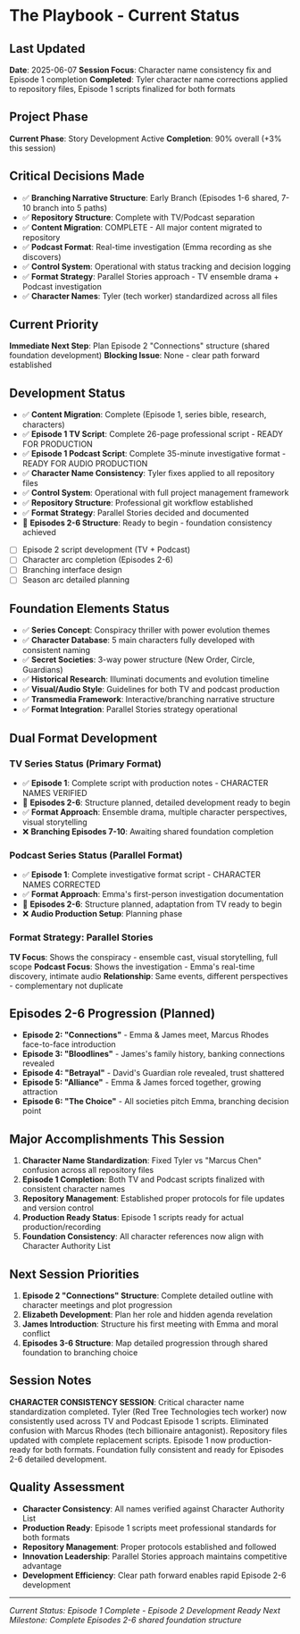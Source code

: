 # The Playbook - Current Status

## Last Updated
**Date**: 2025-06-07
**Session Focus**: Character name consistency fix and Episode 1 completion
**Completed**: Tyler character name corrections applied to repository files, Episode 1 scripts finalized for both formats

## Project Phase
**Current Phase**: Story Development Active
**Completion**: 90% overall (+3% this session)

## Critical Decisions Made
- ✅ **Branching Narrative Structure**: Early Branch (Episodes 1-6 shared, 7-10 branch into 5 paths)
- ✅ **Repository Structure**: Complete with TV/Podcast separation
- ✅ **Content Migration**: COMPLETE - All major content migrated to repository
- ✅ **Podcast Format**: Real-time investigation (Emma recording as she discovers)
- ✅ **Control System**: Operational with status tracking and decision logging
- ✅ **Format Strategy**: Parallel Stories approach - TV ensemble drama + Podcast investigation
- ✅ **Character Names**: Tyler (tech worker) standardized across all files

## Current Priority
**Immediate Next Step**: Plan Episode 2 "Connections" structure (shared foundation development)
**Blocking Issue**: None - clear path forward established

## Development Status
- ✅ **Content Migration**: Complete (Episode 1, series bible, research, characters)
- ✅ **Episode 1 TV Script**: Complete 26-page professional script - READY FOR PRODUCTION
- ✅ **Episode 1 Podcast Script**: Complete 35-minute investigative format - READY FOR AUDIO PRODUCTION
- ✅ **Character Name Consistency**: Tyler fixes applied to all repository files
- ✅ **Control System**: Operational with full project management framework
- ✅ **Repository Structure**: Professional git workflow established
- ✅ **Format Strategy**: Parallel Stories decided and documented
- 🔄 **Episodes 2-6 Structure**: Ready to begin - foundation consistency achieved
- [ ] Episode 2 script development (TV + Podcast)
- [ ] Character arc completion (Episodes 2-6)
- [ ] Branching interface design
- [ ] Season arc detailed planning

## Foundation Elements Status
- ✅ **Series Concept**: Conspiracy thriller with power evolution themes
- ✅ **Character Database**: 5 main characters fully developed with consistent naming
- ✅ **Secret Societies**: 3-way power structure (New Order, Circle, Guardians)
- ✅ **Historical Research**: Illuminati documents and evolution timeline
- ✅ **Visual/Audio Style**: Guidelines for both TV and podcast production
- ✅ **Transmedia Framework**: Interactive/branching narrative structure
- ✅ **Format Integration**: Parallel Stories strategy operational

## Dual Format Development

### TV Series Status (Primary Format)
- ✅ **Episode 1**: Complete script with production notes - CHARACTER NAMES VERIFIED
- 🔄 **Episodes 2-6**: Structure planned, detailed development ready to begin
- ✅ **Format Approach**: Ensemble drama, multiple character perspectives, visual storytelling
- ❌ **Branching Episodes 7-10**: Awaiting shared foundation completion

### Podcast Series Status (Parallel Format)  
- ✅ **Episode 1**: Complete investigative format script - CHARACTER NAMES CORRECTED
- ✅ **Format Approach**: Emma's first-person investigation documentation
- 🔄 **Episodes 2-6**: Structure planned, adaptation from TV ready to begin
- ❌ **Audio Production Setup**: Planning phase

### Format Strategy: Parallel Stories
**TV Focus**: Shows the conspiracy - ensemble cast, visual storytelling, full scope
**Podcast Focus**: Shows the investigation - Emma's real-time discovery, intimate audio
**Relationship**: Same events, different perspectives - complementary not duplicate

## Episodes 2-6 Progression (Planned)
- **Episode 2: "Connections"** - Emma & James meet, Marcus Rhodes face-to-face introduction
- **Episode 3: "Bloodlines"** - James's family history, banking connections revealed  
- **Episode 4: "Betrayal"** - David's Guardian role revealed, trust shattered
- **Episode 5: "Alliance"** - Emma & James forced together, growing attraction
- **Episode 6: "The Choice"** - All societies pitch Emma, branching decision point

## Major Accomplishments This Session
1. **Character Name Standardization**: Fixed Tyler vs "Marcus Chen" confusion across all repository files
2. **Episode 1 Completion**: Both TV and Podcast scripts finalized with consistent character names
3. **Repository Management**: Established proper protocols for file updates and version control
4. **Production Ready Status**: Episode 1 scripts ready for actual production/recording
5. **Foundation Consistency**: All character references now align with Character Authority List

## Next Session Priorities
1. **Episode 2 "Connections" Structure**: Complete detailed outline with character meetings and plot progression
2. **Elizabeth Development**: Plan her role and hidden agenda revelation
3. **James Introduction**: Structure his first meeting with Emma and moral conflict
4. **Episodes 3-6 Structure**: Map detailed progression through shared foundation to branching choice

## Session Notes
**CHARACTER CONSISTENCY SESSION**: Critical character name standardization completed. Tyler (Red Tree Technologies tech worker) now consistently used across TV and Podcast Episode 1 scripts. Eliminated confusion with Marcus Rhodes (tech billionaire antagonist). Repository files updated with complete replacement scripts. Episode 1 now production-ready for both formats. Foundation fully consistent and ready for Episodes 2-6 detailed development.

## Quality Assessment
- **Character Consistency**: All names verified against Character Authority List
- **Production Ready**: Episode 1 scripts meet professional standards for both formats
- **Repository Management**: Proper protocols established and followed
- **Innovation Leadership**: Parallel Stories approach maintains competitive advantage
- **Development Efficiency**: Clear path forward enables rapid Episode 2-6 development

---

*Current Status: Episode 1 Complete - Episode 2 Development Ready*
*Next Milestone: Complete Episodes 2-6 shared foundation structure*